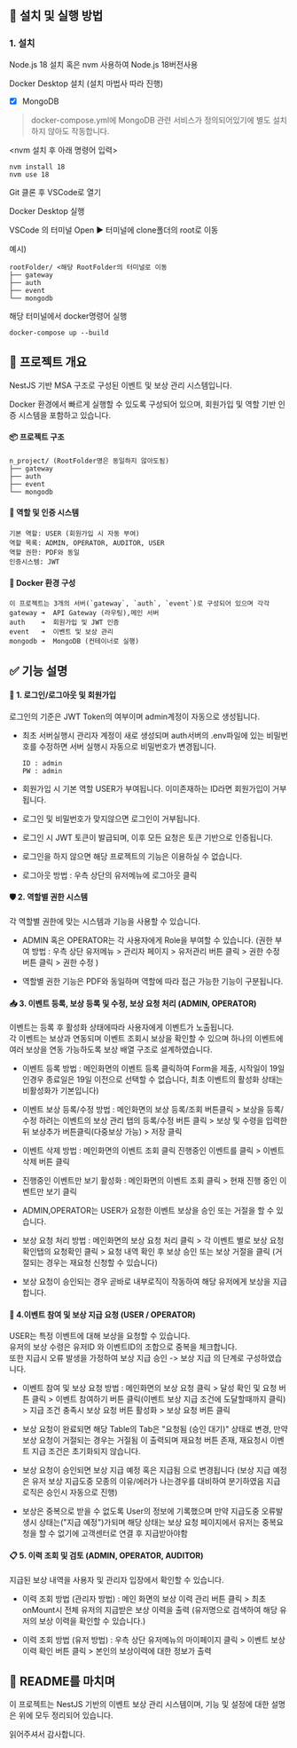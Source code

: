 ## 🚀 설치 및 실행 방법
### 1. 설치

Node.js 18 설치 혹은 nvm 사용하여 Node.js 18버전사용 

Docker Desktop 설치 (설치 마법사 따라 진행)


* [x] MongoDB
>docker-compose.yml에 MongoDB 관련 서비스가 정의되어있기에 별도 설치하지 않아도 작동합니다.


<nvm 설치 후 아래 명령어 입력>
```
nvm install 18
nvm use 18
```

Git 클론 후 VSCode로 열기

Docker Desktop 실행

VSCode 의 터미널 Open ▶ 터미널에 clone폴더의 root로 이동

예시)
```
rootFolder/ <해당 RootFolder의 터미널로 이동
├── gateway    
├── auth       
├── event      
└── mongodb  
```
해당 터미널에서 docker명령어 실행
```
docker-compose up --build
```
## 🎯 프로젝트 개요
NestJS 기반 MSA 구조로 구성된 이벤트 및 보상 관리 시스템입니다.

Docker 환경에서 빠르게 실행할 수 있도록 구성되어 있으며, 회원가입 및 역할 기반 인증 시스템을 포함하고 있습니다.

#### 📦 프로젝트 구조
```
n_project/ (RootFolder명은 동일하지 않아도됨)
├── gateway
├── auth
├── event
└── mongodb
```

#### 👤 역할 및 인증 시스템
```
기본 역할: USER (회원가입 시 자동 부여)
역할 목록: ADMIN, OPERATOR, AUDITOR, USER
역할 권한: PDF와 동일
인증시스템: JWT
```

#### 🐳 Docker 환경 구성
```
이 프로젝트는 3개의 서버(`gateway`, `auth`, `event`)로 구성되어 있으며 각각
gateway ➜  API Gateway (라우팅),메인 서버
auth    ➜  회원가입 및 JWT 인증
event   ➜  이벤트 및 보상 관리
mongodb ➜  MongoDB (컨테이너로 실행)
```
## ✅ 기능 설명
#### 🔐 1. 로그인/로그아웃 및 회원가입
로그인의 기준은 JWT Token의 여부이며 admin계정이 자동으로 생성됩니다.

- 최초 서버실행시  관리자 계정이 새로 생성되며 auth서버의 .env파일에 있는 비밀번호를 수정하면 서버 실행시 자동으로 비밀번호가 변경됩니다.
  ```
  ID : admin
  PW : admin
  ```
- 회원가입 시 기본 역할 USER가 부여됩니다. 이미존재하는 ID라면 회원가입이 거부됩니다.

- 로그인 및 비밀번호가 맞지않으면 로그인이 거부됩니다.

- 로그인 시 JWT 토큰이 발급되며, 이후 모든 요청은 토큰 기반으로 인증됩니다.

- 로그인을 하지 않으면 해당 프로젝트의 기능은 이용하실 수 없습니다. 

- 로그아웃 방법 : 우측 상단의 유저메뉴에 로그아웃 클릭 

#### 🛡️ 2. 역할별 권한 시스템
각 역할별 권한에 맞는 시스템과 기능을 사용할 수 있습니다.

- ADMIN 혹은 OPERATOR는 각 사용자에게 Role을 부여할 수 있습니다. (권한 부여 방법 : 우측 상단 유저메뉴 > 관리자 페이지 > 유저관리 버튼 클릭 > 권한 수정 버튼 클릭 > 권한 수정 )

- 역할별 권한 기능은 PDF와 동일하며 역할에 따라 접근 가능한 기능이 구분됩니다.

#### 📥 3. 이벤트 등록, 보상 등록 및 수정, 보상 요청 처리 (ADMIN, OPERATOR)
이벤트는 등록 후 활성화 상태에따라 사용자에게 이벤트가 노출됩니다.  
각 이벤트는 보상과 연동되며 이벤트 조회시 보상을 확인할 수 있으며 하나의 이벤트에 여러 보상을 연동 가능하도록 보상 배열 구조로 설계하였습니다.

- 이벤트 등록 방법 : 메인화면의 이벤트 등록 클릭하여 Form을 제출, 시작일이 19일인경우 종료일은 19일 이전으로 선택할 수 없습니다, 최초 이벤트의 활성화 상태는 비활성화가 기본입니다)

- 이벤트 보상 등록/수정 방법 : 메인화면의 보상 등록/조회 버튼클릭 > 보상을 등록/수정 하려는 이벤트의 보상 관리 탭의 등록/수정 버튼 클릭 > 보상 및 수령을 입력한뒤 보상추가 버튼클릭(다중보상 가능) > 저장 클릭

- 이벤트 삭제 방법 : 메인화면의 이벤트 조회 클릭 진행중인 이벤트를 클릭 > 이벤트 삭제 버튼 클릭 

- 진행중인 이벤트만 보기 활성화 : 메인화면의 이벤트 조회 클릭 > 현재 진행 중인 이벤트만 보기 클릭
  
- ADMIN,OPERATOR는 USER가 요청한 이벤트 보상을 승인 또는 거절을 할 수 있습니다.

- 보상 요청 처리 방법 : 메인화면의 보상 요청 처리 클릭 > 각 이벤트 별로 보상 요청 확인탭의 요청확인 클릭 > 요청 내역 확인 후 보상 승인 또는 보상 거절을 클릭 (거절되는 경우는 재요청 신청할 수 있습니다)

- 보상 요청이 승인되는 경우 곧바로 내부로직이 작동하여 해당 유저에게 보상을 지급합니다.

#### 🎁 4.이벤트 참여 및 보상 지급 요청 (USER / OPERATOR)
USER는 특정 이벤트에 대해 보상을 요청할 수 있습니다.  
유저의 보상 수령은 유저ID 와 이벤트ID의 조합으로 중복을 체크합니다.  
또한 지급시 오류 발생을 가정하여 보상 지급 승인 -> 보상 지급 의 단계로 구성하였습니다.  

- 이벤트 참여 및 보상 요청 방법 : 메인화면의 보상 요청 클릭 > 달성 확인 및 요청 버튼 클릭 > 이벤트 참여하기 버튼 클릭(이벤트 보상 지급 조건에 도달할때까지 클릭) > 지급 조건 충족시 보상 요청 버튼 활성화 > 보상 요청 버튼 클릭

- 보상 요청이 완료되면 해당 Table의 Tab은 "요청됨 (승인 대기)" 상태로 변경, 만약 보상 요청이 거절되는 경우는 거절됨 이 출력되며 재요청 버튼 존재, 재요청시 이벤트 지급 조건은 초기화되지 않습니다.

- 보상 요청이 승인되면 보상 지급 예정 혹은 지급됨 으로 변경됩니다 (보상 지급 예정은 유저 보상 지급도중 모종의 이유/에러가 나는경우를 대비하여 분기하였음 지급 로직은 승인시 자동으로 진행)

- 보상은 중복으로 받을 수 없도록 User의 정보에 기록했으며 만약 지급도중 오류발생시 상태는("지급 예정")가되며 해당 상태는 보상 요청 페이지에서 유저는 중복요청을 할 수 없기에 고객센터로 연결 후 지급받아야함
 
#### 📋 5. 이력 조회 및 검토 (ADMIN, OPERATOR, AUDITOR)
지급된 보상 내역을 사용자 및 관리자 입장에서 확인할 수 있습니다.

- 이력 조회 방법 (관리자 방법) : 메인 화면의 보상 이력 관리 버튼 클릭 > 최초 onMount시 전체 유저의 지급받은 보상 이력을 출력 (유저명으로 검색하여 해당 유저의 보상 이력을 확인할 수 있습니다.)

- 이력 조회 방법 (유저 방법) : 우측 상단 유저메뉴의 마이페이지 클릭 > 이벤트 보상 이력 확인 버튼 클릭 > 본인의 보상이력에 대한 정보가 출력

## 📘 README를 마치며

이 프로젝트는 NestJS 기반의 이벤트 보상 관리 시스템이며, 기능 및 설정에 대한 설명은 위에 모두 정리되어 있습니다.  

읽어주셔서 감사합니다.
